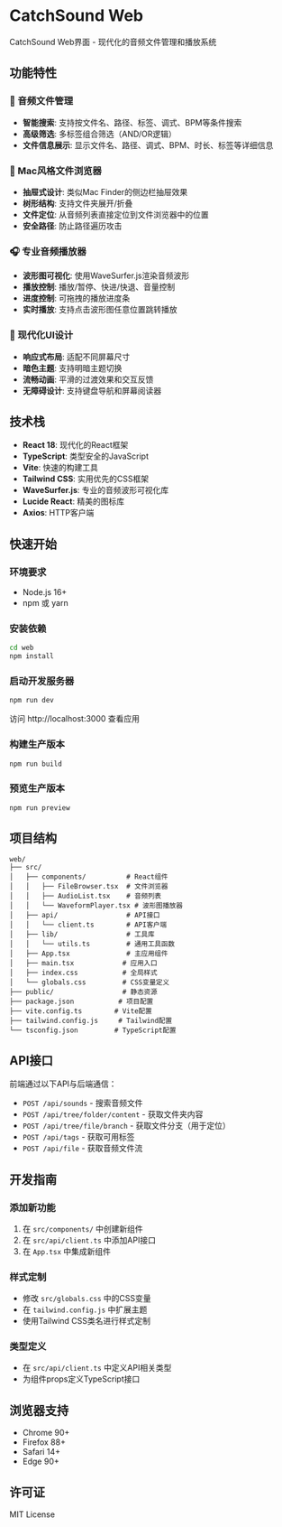 # CatchSound Web

CatchSound Web界面 - 现代化的音频文件管理和播放系统

## 功能特性

### 🎵 音频文件管理
- **智能搜索**: 支持按文件名、路径、标签、调式、BPM等条件搜索
- **高级筛选**: 多标签组合筛选（AND/OR逻辑）
- **文件信息展示**: 显示文件名、路径、调式、BPM、时长、标签等详细信息

### 📁 Mac风格文件浏览器
- **抽屉式设计**: 类似Mac Finder的侧边栏抽屉效果
- **树形结构**: 支持文件夹展开/折叠
- **文件定位**: 从音频列表直接定位到文件浏览器中的位置
- **安全路径**: 防止路径遍历攻击

### 🎧 专业音频播放器
- **波形图可视化**: 使用WaveSurfer.js渲染音频波形
- **播放控制**: 播放/暂停、快进/快退、音量控制
- **进度控制**: 可拖拽的播放进度条
- **实时播放**: 支持点击波形图任意位置跳转播放

### 🎨 现代化UI设计
- **响应式布局**: 适配不同屏幕尺寸
- **暗色主题**: 支持明暗主题切换
- **流畅动画**: 平滑的过渡效果和交互反馈
- **无障碍设计**: 支持键盘导航和屏幕阅读器

## 技术栈

- **React 18**: 现代化的React框架
- **TypeScript**: 类型安全的JavaScript
- **Vite**: 快速的构建工具
- **Tailwind CSS**: 实用优先的CSS框架
- **WaveSurfer.js**: 专业的音频波形可视化库
- **Lucide React**: 精美的图标库
- **Axios**: HTTP客户端

## 快速开始

### 环境要求
- Node.js 16+
- npm 或 yarn

### 安装依赖
```bash
cd web
npm install
```

### 启动开发服务器
```bash
npm run dev
```

访问 http://localhost:3000 查看应用

### 构建生产版本
```bash
npm run build
```

### 预览生产版本
```bash
npm run preview
```

## 项目结构

```
web/
├── src/
│   ├── components/          # React组件
│   │   ├── FileBrowser.tsx  # 文件浏览器
│   │   ├── AudioList.tsx    # 音频列表
│   │   └── WaveformPlayer.tsx # 波形图播放器
│   ├── api/                 # API接口
│   │   └── client.ts        # API客户端
│   ├── lib/                 # 工具库
│   │   └── utils.ts         # 通用工具函数
│   ├── App.tsx              # 主应用组件
│   ├── main.tsx            # 应用入口
│   ├── index.css           # 全局样式
│   └── globals.css         # CSS变量定义
├── public/                 # 静态资源
├── package.json           # 项目配置
├── vite.config.ts        # Vite配置
├── tailwind.config.js     # Tailwind配置
└── tsconfig.json         # TypeScript配置
```

## API接口

前端通过以下API与后端通信：

- `POST /api/sounds` - 搜索音频文件
- `POST /api/tree/folder/content` - 获取文件夹内容
- `POST /api/tree/file/branch` - 获取文件分支（用于定位）
- `POST /api/tags` - 获取可用标签
- `POST /api/file` - 获取音频文件流

## 开发指南

### 添加新功能
1. 在 `src/components/` 中创建新组件
2. 在 `src/api/client.ts` 中添加API接口
3. 在 `App.tsx` 中集成新组件

### 样式定制
- 修改 `src/globals.css` 中的CSS变量
- 在 `tailwind.config.js` 中扩展主题
- 使用Tailwind CSS类名进行样式定制

### 类型定义
- 在 `src/api/client.ts` 中定义API相关类型
- 为组件props定义TypeScript接口

## 浏览器支持

- Chrome 90+
- Firefox 88+
- Safari 14+
- Edge 90+

## 许可证

MIT License
